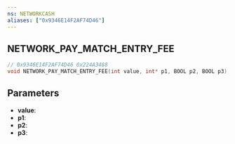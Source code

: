 ```yaml
---
ns: NETWORKCASH
aliases: ["0x9346E14F2AF74D46"]
---
```

## NETWORK_PAY_MATCH_ENTRY_FEE

```c
// 0x9346E14F2AF74D46 0x224A3488
void NETWORK_PAY_MATCH_ENTRY_FEE(int value, int* p1, BOOL p2, BOOL p3);
```


## Parameters
* **value**: 
* **p1**: 
* **p2**: 
* **p3**: 

